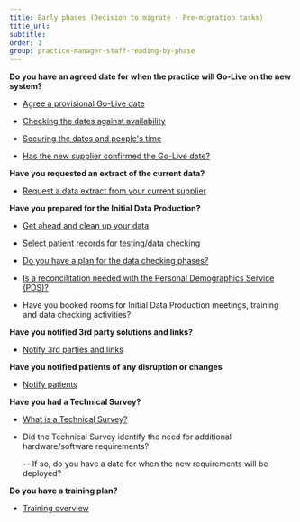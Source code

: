 ```yaml
---
title: Early phases (Decision to migrate - Pre-migration tasks)
title_url:
subtitle: 
order: 1
group: practice-manager-staff-reading-by-phase
---
```


**Do you have an agreed date for when the practice will Go-Live on the new system?**

* [Agree a provisional Go-Live date](/prm-practice-migration/guide/get-started#agree-a-provisional-go-live-date)

* [Checking the dates against availability](/prm-practice-migration/guide/kick-off#check-dates-against-availability)

* [Securing the dates and people's time](/prm-practice-migration/guide/kick-off#securing-dates-and-peoples-time)

* [Has the new supplier confirmed the Go-Live date?](/prm-practice-migration/guide/get-started#agree-a-provisional-go-live-date)


**Have you requested an extract of the current data?**

* [Request a data extract from your current supplier](/prm-practice-migration/guide/get-started#request-a-data-extract-from-the-current-supplier)
<!-- [Update] Relinked to "Get-started" page -->

**Have you prepared for the Initial Data Production?**

* [Get ahead and clean up your data](/prm-practice-migration/guide/pre-migration-tasks#clean-up-the-current-system-data)
<!-- [Update] Relinked to "pre-migration" page -->

* [Select patient records for testing/data checking](/prm-practice-migration/guide/pre-migration-tasks#data-checking-preparation)
<!-- [Update] Relinked to "pre-migration" page -->

* [Do you have a plan for the data checking phases?](/prm-practice-migration/guide/initial-data-production#data-checking)

* [Is a reconcilitation needed with the Personal Demographics Service (PDS)?](/prm-practice-migration/guide/pre-migration-tasks#clean-up-the-current-system-data)

* Have you booked rooms for Initial Data Production meetings, training and data checking activities?

**Have you notified 3rd party solutions and links?**

* [Notify 3rd parties and links](/prm-practice-migration/guide/pre-migration-tasks#notifying-third-parties-and-links)


**Have you notified patients of any disruption or changes**

* [Notify patients](/prm-practice-migration/guide/pre-migration-tasks#notifying-patients)

**Have you had a Technical Survey?**

* [What is a Technical Survey?](/prm-practice-migration/guide/technical-survey)

* Did the Technical Survey identify the need for additional hardware/software requirements?

  -- If so, do you have a date for when the new requirements will be deployed?

**Do you have a training plan?**

* [Training overview](/prm-practice-migration/guide/training)

